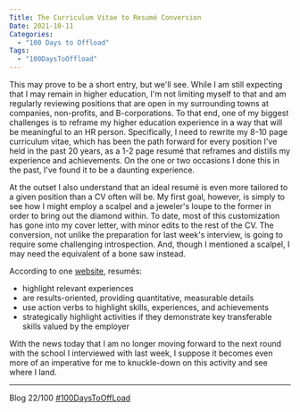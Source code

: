 ```yaml
---
Title: The Curriculum Vitae to Resumé Conversion
Date: 2021-10-11
Categories: 
  - "100 Days to Offload"
Tags: 
  - "100DaysToOffload"
---
```


This may prove to be a short entry, but we'll see. While I am still expecting that I may remain in higher education, I'm not limiting myself to that and am regularly reviewing positions that are open in my surrounding towns at companies, non-profits, and B-corporations. To that end, one of my biggest challenges is to reframe my higher education experience in a way that will be meaningful to an HR person. Specifically, I need to rewrite my 8-10 page curriculum vitae, which has been the path forward for every position I've held in the past 20 years, as a 1-2 page resumé that reframes and distills my experience and achievements. On the one or two occasions I done this in the past, I've found it to be a daunting experience.

At the outset I also understand that an ideal resumé is even more tailored to a given position than a CV often will be. My first goal, however, is simply to see how I might employ a scalpel and a jeweler's loupe to the former in order to bring out the diamond within. To date, most of this customization has gone into my cover letter, with minor edits to the rest of the CV. The conversion, not unlike the preparation for last week's interview, is going to require some challenging introspection. And, though I mentioned a scalpel, I may need the equivalent of a bone saw instead.

According to one [website](https://ocs.yale.edu/channels/cv-to-resume-conversion/), resumés:
* highlight relevant experiences
* are results-oriented, providing quantitative, measurable details
* use action verbs to highlight skills, experiences, and achievements
* strategically highlight activities if they demonstrate key transferable skills valued by the employer

With the news today that I am no longer moving forward to the next round with the school I interviewed with last week, I suppose it becomes even more of an imperative for me to knuckle-down on this activity and see where I land.

***
Blog 22/100 [#100DaysToOffLoad](https://100daystooffload.com)
